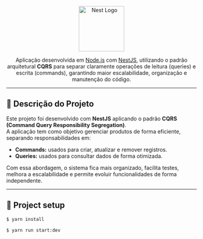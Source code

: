 <p align="center">
  <a href="http://nestjs.com/" target="blank"><img src="https://nestjs.com/img/logo-small.svg" width="120" alt="Nest Logo" /></a>
</p>

<p align="center">
  Aplicação desenvolvida em <a href="http://nodejs.org" target="_blank">Node.js</a> com <a href="https://nestjs.com" target="_blank">NestJS</a>, utilizando o padrão arquitetural <b>CQRS</b> para separar claramente operações de leitura (queries) e escrita (commands), garantindo maior escalabilidade, organização e manutenção do código.
</p>

---

## 📝 Descrição do Projeto

Este projeto foi desenvolvido com **NestJS** aplicando o padrão **CQRS (Command Query Responsibility Segregation)**.  
A aplicação tem como objetivo gerenciar produtos de forma eficiente, separando responsabilidades em:

- **Commands:** usados para criar, atualizar e remover registros.  
- **Queries:** usados para consultar dados de forma otimizada.  

Com essa abordagem, o sistema fica mais organizado, facilita testes, melhora a escalabilidade e permite evoluir funcionalidades de forma independente.

---

## 🚀 Project setup

```bash
$ yarn install

$ yarn run start:dev
